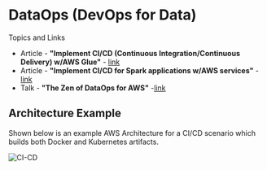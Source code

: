 # DataOps (DevOps for Data)

Topics and Links
- Article - **"Implement CI/CD (Continuous Integration/Continuous Delivery) w/AWS Glue"** - [link](https://aws.amazon.com/blogs/big-data/implement-continuous-integration-and-delivery-of-serverless-aws-glue-etl-applications-using-aws-developer-tools/)
- Article -  **"Implement CI/CD for Spark applications w/AWS services"** -[link](https://aws.amazon.com/blogs/big-data/implement-continuous-integration-and-delivery-of-apache-spark-applications-using-aws/)
- Talk - **"The Zen of DataOps for AWS"** -[link](https://www.youtube.com/watch?v=KvGsyKtNEAk)

## Architecture Example

Shown below is an example AWS Architecture for a CI/CD scenario which builds both Docker and Kubernetes artifacts.  

![CI-CD](https://github.com/lynnlangit/Hello-AWS-Data-Services/blob/master/images/ci-cd.png)
